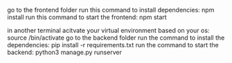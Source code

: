 go to the frontend folder
run this command to install dependencies: npm install
run this command to start the frontend: npm start

in another terminal acitvate your virtual environment based on your os: source <venvname>/bin/activate
go to the backend folder
run the command to install the dependencies: pip install -r requirements.txt 
run the command to start the backend: python3 manage.py runserver
